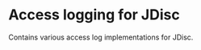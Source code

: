 <!-- Copyright 2017 Yahoo Holdings. Licensed under the terms of the Apache 2.0 license. See LICENSE in the project root. -->
# Access logging for JDisc

Contains various access log implementations for JDisc.
